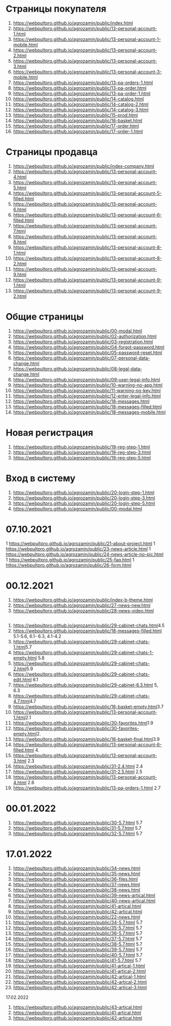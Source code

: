 # Страницы покупателя
1.  <https://webpultpro.github.io/agrozamin/public/index.html>
2.  <https://webpultpro.github.io/agrozamin/public/13-personal-account-1.html>
3.  <https://webpultpro.github.io/agrozamin/public/13-personal-account-1-mobile.html>
4.  <https://webpultpro.github.io/agrozamin/public/13-personal-account-2.html>
5.  <https://webpultpro.github.io/agrozamin/public/13-personal-account-3.html>
6.  <https://webpultpro.github.io/agrozamin/public/13-personal-account-3-mobile.html>
7.  <https://webpultpro.github.io/agrozamin/public/13-pa-orders-1.html>
8.  <https://webpultpro.github.io/agrozamin/public/13-pa-order.html>
9.  <https://webpultpro.github.io/agrozamin/public/13-pa-order-1.html>
10. <https://webpultpro.github.io/agrozamin/public/14-catalog.html>
11. <https://webpultpro.github.io/agrozamin/public/14-catalog-2.html>
12. <https://webpultpro.github.io/agrozamin/public/14-catalog-3.html>
13. <https://webpultpro.github.io/agrozamin/public/15-prod.html>
14. <https://webpultpro.github.io/agrozamin/public/16-basket.html>
15. <https://webpultpro.github.io/agrozamin/public/17-order.html>
16. <https://webpultpro.github.io/agrozamin/public/17-order-1.html>

# Страницы продавца
1.  <https://webpultpro.github.io/agrozamin/public/index-company.html>
2.  <https://webpultpro.github.io/agrozamin/public/13-personal-account-4.html>
3.  <https://webpultpro.github.io/agrozamin/public/13-personal-account-5.html>
4.  <https://webpultpro.github.io/agrozamin/public/13-personal-account-5-filled.html>
5.  <https://webpultpro.github.io/agrozamin/public/13-personal-account-6.html>
6.  <https://webpultpro.github.io/agrozamin/public/13-personal-account-6-filled.html>
7.  <https://webpultpro.github.io/agrozamin/public/13-personal-account-7.html>
8.  <https://webpultpro.github.io/agrozamin/public/13-personal-account-8.html>
9.  <https://webpultpro.github.io/agrozamin/public/13-personal-account-8-1.html>
10. <https://webpultpro.github.io/agrozamin/public/13-personal-account-8-2.html>
11. <https://webpultpro.github.io/agrozamin/public/13-personal-account-9.html>
12. <https://webpultpro.github.io/agrozamin/public/13-personal-account-9-1.html>
13. <https://webpultpro.github.io/agrozamin/public/13-personal-account-9-2.html>

# Общие страницы
1.  <https://webpultpro.github.io/agrozamin/public/00-modal.html>
1.  <https://webpultpro.github.io/agrozamin/public/02-authorization.html>
1.  <https://webpultpro.github.io/agrozamin/public/03-registration.html>
1.  <https://webpultpro.github.io/agrozamin/public/04-forgot-password.html>
1.  <https://webpultpro.github.io/agrozamin/public/05-password-reset.html>
1.  <https://webpultpro.github.io/agrozamin/public/07-personal-data-change.html>
1.  <https://webpultpro.github.io/agrozamin/public/08-legal-data-change.html>
1.  <https://webpultpro.github.io/agrozamin/public/09-user-legal-info.html>
1.  <https://webpultpro.github.io/agrozamin/public/10-warning-no-app.html>
1. <https://webpultpro.github.io/agrozamin/public/11-warning-no-key.html>
1. <https://webpultpro.github.io/agrozamin/public/12-enter-legal-info.html>
1. <https://webpultpro.github.io/agrozamin/public/18-messages.html>
1. <https://webpultpro.github.io/agrozamin/public/18-messages-filled.html>
1. <https://webpultpro.github.io/agrozamin/public/18-messages-mobile.html>
# Новая регистрация
1.  <https://webpultpro.github.io/agrozamin/public/19-reg-step-1.html>
2.  <https://webpultpro.github.io/agrozamin/public/19-reg-step-3.html>
3.  <https://webpultpro.github.io/agrozamin/public/19-reg-step-5.html>
# Вход в систему
1.  <https://webpultpro.github.io/agrozamin/public/20-login-step-1.html>
1.  <https://webpultpro.github.io/agrozamin/public/20-login-step-3.html>
1.  <https://webpultpro.github.io/agrozamin/public/20-login-step-5.html>
1.  <https://webpultpro.github.io/agrozamin/public/00-modal.html>

# 07.10.2021

1 <https://webpultpro.github.io/agrozamin/public/21-about-project.html>
1 <https://webpultpro.github.io/agrozamin/public/23-news-article.html>
1 <https://webpultpro.github.io/agrozamin/public/24-news-article-no-pic.html>
1 <https://webpultpro.github.io/agrozamin/public/25-faq.html>
1 <https://webpultpro.github.io/agrozamin/public/26-form.html>

# 00.12.2021
1. <https://webpultpro.github.io/agrozamin/public/index-b-theme.html>
2. <https://webpultpro.github.io/agrozamin/public/27-news-new.html>
3. <https://webpultpro.github.io/agrozamin/public/28-news-video.html>
## 
1. <https://webpultpro.github.io/agrozamin/public/29-cabinet-chats.html>4.5
2. <https://webpultpro.github.io/agrozamin/public/18-messages-filled.html> 5.1-5.6, 6.1- 6.3, 4.1-4.2
3. <https://webpultpro.github.io/agrozamin/public/29-cabinet-chats-1.html>5.7
4. <https://webpultpro.github.io/agrozamin/public/29-cabinet-chats-1-empty.html> 5.8
5. <https://webpultpro.github.io/agrozamin/public/29-cabinet-chats-2.html>5.9
6. <https://webpultpro.github.io/agrozamin/public/29-cabinet-chats-edit.html> 6.1
7. <https://webpultpro.github.io/agrozamin/public/29-cabinet-6.3.html> 5, 6.3
8. <https://webpultpro.github.io/agrozamin/public/29-cabinet-chats-4.7.html>4.7
9. <https://webpultpro.github.io/agrozamin/public/16-basket-empty.html>3.7
10. <https://webpultpro.github.io/agrozamin/public/13-personal-account-1.html>2.1
11. <https://webpultpro.github.io/agrozamin/public/30-favorites.html>1.9
12. <https://webpultpro.github.io/agrozamin/public/30-favorites-empty.html>2.
13. <https://webpultpro.github.io/agrozamin/public/16-basket-final.html>3.9
14. <https://webpultpro.github.io/agrozamin/public/13-personal-account-6-filled.html> 4.
15. <https://webpultpro.github.io/agrozamin/public/13-personal-account-3.html> 2.3
16. <https://webpultpro.github.io/agrozamin/public/31-2.4.html> 2.4
17. <https://webpultpro.github.io/agrozamin/public/31-2.5.html> 2.5
18. <https://webpultpro.github.io/agrozamin/public/13-personal-account-4.html> 2.6
19. <https://webpultpro.github.io/agrozamin/public/13-pa-orders-1.html> 2.7
# 00.01.2022
1.  <https://webpultpro.github.io/agrozamin/public/30-5.7.html> 5.7
2.  <https://webpultpro.github.io/agrozamin/public/31-5.7.html> 5.7
3.  <https://webpultpro.github.io/agrozamin/public/32-5.7.html> 5.7
# 17.01.2022
1.  <https://webpultpro.github.io/agrozamin/public/34-news.html>
2.  <https://webpultpro.github.io/agrozamin/public/35-news.html>
3.  <https://webpultpro.github.io/agrozamin/public/36-files.html>
4.  <https://webpultpro.github.io/agrozamin/public/37-news.html>
5.  <https://webpultpro.github.io/agrozamin/public/38-news.html>
6.  <https://webpultpro.github.io/agrozamin/public/39-news-artical.html>
7.  <https://webpultpro.github.io/agrozamin/public/40-news-artical.html>
8.  <https://webpultpro.github.io/agrozamin/public/41-artical.html>
9.  <https://webpultpro.github.io/agrozamin/public/42-artical.html>
10. <https://webpultpro.github.io/agrozamin/public/22-news.html>
11. <https://webpultpro.github.io/agrozamin/public/34-5.7.html> 5.7
12. <https://webpultpro.github.io/agrozamin/public/35-5.7.html> 5.7
13. <https://webpultpro.github.io/agrozamin/public/36-5.7.html> 5.7
14. <https://webpultpro.github.io/agrozamin/public/37-5.7.html> 5.7
15. <https://webpultpro.github.io/agrozamin/public/38-5.7.html> 5.7
16. <https://webpultpro.github.io/agrozamin/public/39-5.7.html> 5.7
17. <https://webpultpro.github.io/agrozamin/public/40-5.7.html> 5.7
18. <https://webpultpro.github.io/agrozamin/public/41-5.7.html> 5.7
19. <https://webpultpro.github.io/agrozamin/public/41-artical-1.html>
20. <https://webpultpro.github.io/agrozamin/public/41-artical-2.html>
21. <https://webpultpro.github.io/agrozamin/public/42-artical-1.html>
22. <https://webpultpro.github.io/agrozamin/public/42-artical-2.html>
23. <https://webpultpro.github.io/agrozamin/public/42-artical-3.html>
<!-- 20. <https://webpultpro.github.io/agrozamin/public/42-5.7.html> 5.7 -->
17.02.2022
1.  <https://webpultpro.github.io/agrozamin/public/43-artical.html>
2.  <https://webpultpro.github.io/agrozamin/public/41-artical.html>
3.  <https://webpultpro.github.io/agrozamin/public/42-artical.html>